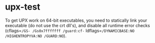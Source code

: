 # upx-test

To get UPX work on 64-bit executables, you need to statically link your executable (do not use the crt dll's), and disable all runtime error checks (cflags=`/GS- /Gs0x7fffffff /guard:cf-` ldflags=`/DYNAMICBASE:NO /HIGHENTROPYVA:NO /GUARD:NO`).
